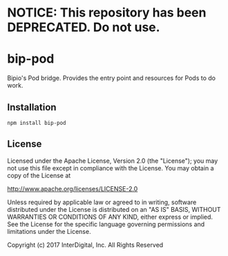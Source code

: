 # **NOTICE:** This repository has been **DEPRECATED**. Do not use.
bip-pod
=======

Bipio's Pod bridge.  Provides the entry point and resources for Pods to do work.


## Installation

    npm install bip-pod


## License

Licensed under the Apache License, Version 2.0 (the "License"); you may not use this file except in compliance with the License. You may obtain a copy of the License at

http://www.apache.org/licenses/LICENSE-2.0

Unless required by applicable law or agreed to in writing, software distributed under the License is distributed on an "AS IS" BASIS, WITHOUT WARRANTIES OR CONDITIONS OF ANY KIND, either express or implied. See the License for the specific language governing permissions and limitations under the License.

Copyright (c) 2017 InterDigital, Inc. All Rights Reserved
